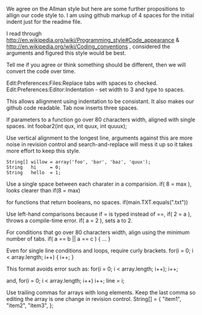 We agree on the Allman style but here are some further propositions to allign our code style to.
I am using github markup of 4 spaces for the initial indent just for the readme file.

I read through
    http://en.wikipedia.org/wiki/Programming_style#Code_appearance &
    http://en.wikipedia.org/wiki/Coding_conventions
, considered the arguments and figured this style would be best.

Tell me if you agree or think something should be different, then we will convert the code over time.

Edit:Preferences:Files:Replace tabs with spaces to checked.
Edit:Preferences:Editor:Indentation - set width to 3 and type to spaces.

This allows allignment using indentation to be consistant. It also makes our github code readable.
Tab now inserts three spaces.

If parameters to a function go over 80 characters width, aligned with single spaces.
    int foobar2(int qux,
                int quux,
                int quuux);

Use vertical alignment to the longest line, arguments against this are more noise in revision control
and search-and-replace will mess it up so it takes more effort to keep this style.

    String[] willow = array('foo', 'bar', 'baz', 'quux');
    String   hi     = 0;
    String   hello  = 1;



Use a single space between each charater in a comparision.
    if( 8 = max ), looks clearer than if(8 = max)

for functions that return booleans, no spaces.
    if(main.TXT.equals(".txt"))

Use left-hand comparisons because if = is typed instead of ==,
    if( 2 = a ), throws a compile-time error.
    if( a = 2 ), sets a to 2.

For conditions that go over 80 characters width, align using the minimum number of tabs.
    if( a == b ||
        a == c   )
    {
       ...
    }



Even for single line conditions and loops, require curly brackets.
    for(i = 0; i < array.length; i++)
    {
       i++;
    }

This format avoids error such as:
    for(i = 0; i < array.length; i++);
       i++;

and,
    for(i = 0; i < array.length; i++)
       i++;
       line = i;

Use trailing commas for arrays with long elements.
Keep the last comma so editing the array is one change in revision control.
    String[] =
    {
       "item1",
       "item2",
       "item3",
    };
